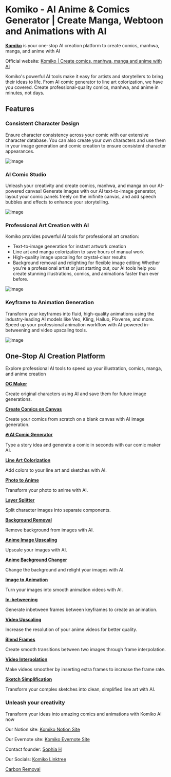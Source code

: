 # Komiko - AI Anime & Comics Generator | Create Manga, Webtoon and Animations with AI

[**Komiko**](https://komiko.app) is your one-stop AI creation platform to create comics, manhwa, manga, and anime with AI

Official website: [Komiko | Create comics, manhwa, manga and anime with AI](https://komiko.app)

Komiko's powerful AI tools make it easy for artists and storytellers to bring their ideas to life. From AI comic generator to line art colorization, we have you covered. Create professional-quality comics, manhwa, and anime in minutes, not days.


## Features

### Consistent Character Design

Ensure character consistency across your comic with our extensive character database.
You can also create your own characters and use them in your image generation and comic creation to ensure consistent character appearances.

![image](https://github.com/user-attachments/assets/3641ed5f-653b-4a59-9f2c-a10d8f2d77e3)


### AI Comic Studio

Unleash your creativity and create comics, manhwa, and manga on our AI-powered canvas!
Generate images with our AI text-to-image generator, layout your comic panels freely on the inifinite canvas, and add speech bubbles and effects to enhance your storytelling.

![image](https://github.com/user-attachments/assets/dfb2cfb0-4cfd-4689-bece-1fed9cccdd78)



### Professional Art Creation with AI

Komiko provides powerful AI tools for professional art creation:
- Text-to-image generation for instant artwork creation
- Line art and manga colorization to save hours of manual work
- High-quality image upscaling for crystal-clear results
- Background removal and relighting for flexible image editing
Whether you're a professional artist or just starting out, our AI tools help you create stunning illustrations, comics, and animations faster than ever before.

![image](https://github.com/user-attachments/assets/0440efb4-d871-4b6f-9dcb-ff79582632d6)


### Keyframe to Animation Generation

Transform your keyframes into fluid, high-quality animations using the industry-leading AI models like Veo, Kling, Hailuo, Pixverse, and more.
Speed up your professional animation workflow with AI-powered in-betweening and video upscaling tools.

![image](https://github.com/user-attachments/assets/8ec3f5c0-f280-4e35-9add-96533fafeca6)


## One-Stop AI Creation Platform

Explore professional AI tools to speed up your illustration, comics, manga, and anime creation

[**OC Maker**](https://komiko.app/oc-maker)

Create original characters using AI and save them for future image generations.

[**Create Comics on Canvas**](https://komiko.app/create)

Create your comics from scratch on a blank canvas with AI image generation.

[**🔥 AI Comic Generator**](https://komiko.app/ai-comic-generator)

Type a story idea and generate a comic in seconds with our comic maker AI.

[**Line Art Colorization**](https://komiko.app/line_art_colorization)

Add colors to your line art and sketches with AI.

[**Photo to Anime**](https://komiko.app/photo-to-anime)

Transform your photo to anime with AI.

[**Layer Splitter**](https://komiko.app/layer_splitter)

Split character images into separate components.

[**Background Removal**](https://komiko.app/background-removal)

Remove background from images with AI.

[**Anime Image Upscaling**](https://komiko.app/image-upscaling)

Upscale your images with AI.

[**Anime Background Changer**](https://komiko.app/image-relighting)

Change the background and relight your images with AI.

[**Image to Animation**](https://komiko.app/image-animation-generator)

Turn your images into smooth animation videos with AI.

[**In-betweening**](https://komiko.app/inbetween)

Generate inbetween frames between keyframes to create an animation.

[**Video Upscaling**](https://komiko.app/video_upscaling)

Increase the resolution of your anime videos for better quality.

[**Blend Frames**](https://komiko.app/blend_frames)

Create smooth transitions between two images through frame interpolation.

[**Video Interpolation**](https://komiko.app/video_interpolation)

Make videos smoother by inserting extra frames to increase the frame rate.

[**Sketch Simplification**](https://komiko.app/sketch_simplification)

Transform your complex sketches into clean, simplified line art with AI.


### Unleash your creativity

Transform your ideas into amazing comics and animations with Komiko AI now

Our Notion site: [Komiko Notion Site](https://komiko-app.notion.site/)

Our Evernote site: [Komiko Evernote Site](https://lite.evernote.com/note/7798c74d-ca6d-784c-00fd-9791431444ab)

Contact founder: [Sophia H](https://cal.com/sophia-h)

Our Socials: [Komiko Linktree](https://linktr.ee/KomikoAI)

[Carbon Removal](https://climate.stripe.com/fLMZWq)
